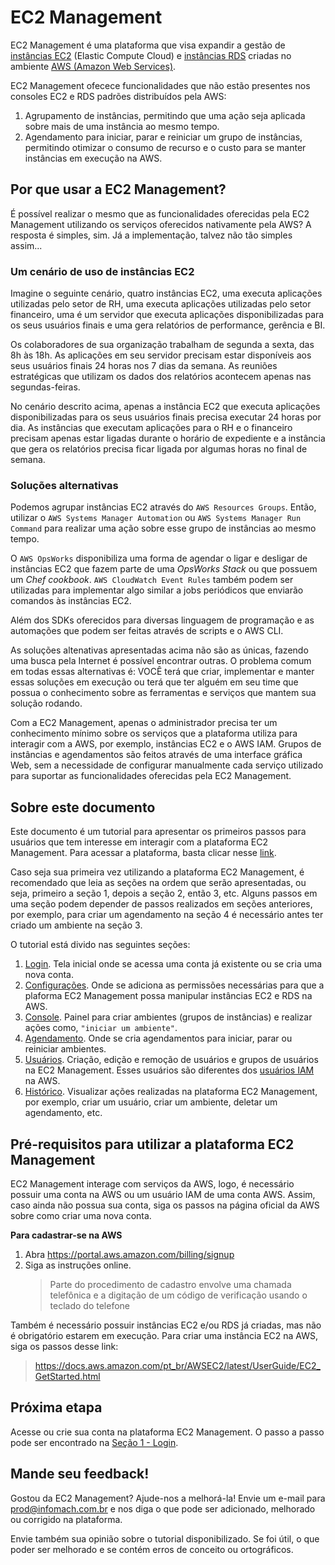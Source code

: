 # EC2 Management

EC2 Management é uma plataforma que visa expandir a gestão de [instâncias EC2](https://docs.aws.amazon.com/pt_br/AWSEC2/latest/UserGuide/ec2-instances-and-amis.html) (Elastic Compute Cloud) e [instâncias RDS](https://docs.aws.amazon.com/AmazonRDS/latest/UserGuide/Overview.DBInstance.html) criadas no ambiente [AWS (Amazon Web Services)](https://aws.amazon.com/pt/what-is-aws/).

EC2 Management ofecece funcionalidades que não estão presentes nos consoles EC2 e RDS padrões distribuídos pela AWS:

1. Agrupamento de instâncias, permitindo que uma ação seja aplicada sobre mais de uma instância ao mesmo tempo.
2. Agendamento para iniciar, parar e reiniciar um grupo de instâncias, permitindo otimizar o consumo de recurso e o custo para se manter instâncias em execução na AWS.

## Por que usar a EC2 Management?

É possível realizar o mesmo que as funcionalidades oferecidas pela EC2 Management utilizando os serviços oferecidos nativamente pela AWS?
A resposta é simples, sim. Já a implementação, talvez não tão simples assim...

### Um cenário de uso de instâncias EC2

Imagine o seguinte cenário, quatro instâncias EC2, uma executa aplicações utilizadas pelo setor de RH, uma executa aplicações utilizadas pelo setor financeiro, uma é um servidor que executa aplicações disponibilizadas para os seus usuários finais e uma gera relatórios de performance, gerência e BI.

Os colaboradores de sua organização trabalham de segunda a sexta, das 8h às 18h.
As aplicações em seu servidor precisam estar disponíveis aos seus usuários finais 24 horas nos 7 dias da semana.
As reuniões estratégicas que utilizam os dados dos relatórios acontecem apenas nas segundas-feiras.

No cenário descrito acima, apenas a instância EC2 que executa aplicações disponibilizadas para os seus usuários finais precisa executar 24 horas por dia.
As instâncias que executam aplicações para o RH e o financeiro precisam apenas estar ligadas durante o horário de expediente e a instância que gera os relatórios precisa ficar ligada por algumas horas no final de semana.

### Soluções alternativas

Podemos agrupar instâncias EC2 através do `AWS Resources Groups`.
Então, utilizar o `AWS Systems Manager Automation` ou `AWS Systems Manager Run Command` para realizar uma ação sobre esse grupo de instâncias ao mesmo tempo.

O `AWS OpsWorks` disponibiliza uma forma de agendar o ligar e desligar de instâncias EC2 que fazem parte de uma _OpsWorks Stack_ ou que possuem um _Chef cookbook_.
`AWS CloudWatch Event Rules` também podem ser utilizadas para implementar algo similar a jobs periódicos que enviarão comandos às instâncias EC2.

Além dos SDKs oferecidos para diversas linguagem de programação e as automações que podem ser feitas através de scripts e o AWS CLI.

As soluções altenativas apresentadas acima não são as únicas, fazendo uma busca pela Internet é possível encontrar outras. O problema comum em todas essas alternativas é: VOCÊ terá que criar, implementar e manter essas soluções em execução ou terá que ter alguém em seu time que possua o conhecimento sobre as ferramentas e serviços que mantem sua solução rodando.

Com a EC2 Management, apenas o administrador precisa ter um conhecimento mínimo sobre os serviços que a plataforma utiliza para interagir com a AWS, por exemplo, instâncias EC2 e o AWS IAM.
Grupos de instâncias e agendamentos são feitos através de uma interface gráfica Web, sem a necessidade de configurar manualmente cada serviço utilizado para suportar as funcionalidades oferecidas pela EC2 Management.

## Sobre este documento

Este documento é um tutorial para apresentar os primeiros passos para usuários que tem interesse em interagir com a plataforma EC2 Management. Para acessar a plataforma, basta clicar nesse [link](https://ec2management.infomach.com.br/login).

Caso seja sua primeira vez utilizando a plataforma EC2 Management, é recomendado que leia as seções na ordem que serão apresentadas, ou seja, primeiro a seção 1, depois a seção 2, então 3, etc.
Alguns passos em uma seção podem depender de passos realizados em seções anteriores, por exemplo, para criar um agendamento na seção 4 é necessário antes ter criado um ambiente na seção 3.

O tutorial está divido nas seguintes seções:

1. [Login](docs/login/LOGIN.md). Tela inicial onde se acessa uma conta já existente ou se cria uma nova conta.
2. [Configurações](docs/settings/SETTINGS.md). Onde se adiciona as permissões necessárias para que a plaforma EC2 Management possa manipular instâncias EC2 e RDS na AWS.
3. [Console](docs/console/CONSOLE.md). Painel para criar ambientes (grupos de instâncias) e realizar ações como, `"iniciar um ambiente"`.
4. [Agendamento](docs/scheduling/SCHEDULING.md). Onde se cria agendamentos para iniciar, parar ou reiniciar ambientes.
5. [Usuários](docs/users/USERS.md). Criação, edição e remoção de usuários e grupos de usuários na EC2 Management. Esses usuários são diferentes dos [usuários IAM](https://docs.aws.amazon.com/pt_br/IAM/latest/UserGuide/id_users.html) na AWS.
6. [Histórico](docs/history/HISTORY.md). Visualizar ações realizadas na plataforma EC2 Management, por exemplo, criar um usuário, criar um ambiente, deletar um agendamento, etc.

## Pré-requisitos para utilizar a plataforma EC2 Management

EC2 Management interage com serviços da AWS, logo, é necessário possuir uma conta na AWS ou um usuário IAM de uma conta AWS. Assim, caso ainda não possua sua conta, siga os passos na página oficial da AWS sobre como criar uma nova conta.

**Para cadastrar-se na AWS**

1. Abra https://portal.aws.amazon.com/billing/signup
2. Siga as instruções online.
   > Parte do procedimento de cadastro envolve uma chamada telefônica e a digitação de um código de verificação usando o teclado do telefone

Também é necessário possuir instâncias EC2 e/ou RDS já criadas, mas não é obrigatório estarem em execução. Para criar uma instância EC2 na AWS, siga os passos desse link:

> https://docs.aws.amazon.com/pt_br/AWSEC2/latest/UserGuide/EC2_GetStarted.html

## Próxima etapa

Acesse ou crie sua conta na plataforma EC2 Management. O passo a passo pode ser encontrado na [Seção 1 - Login](docs/login/LOGIN.md).

## Mande seu feedback!

Gostou da EC2 Management? Ajude-nos a melhorá-la!
Envie um e-mail para [prod@infomach.com.br](mailto:prod@infomach.com.br) e nos diga o que pode ser adicionado, melhorado ou corrigido na plataforma.

Envie também sua opinião sobre o tutorial disponibilizado. Se foi útil, o que poder ser melhorado e se contém erros de conceito ou ortográficos.
